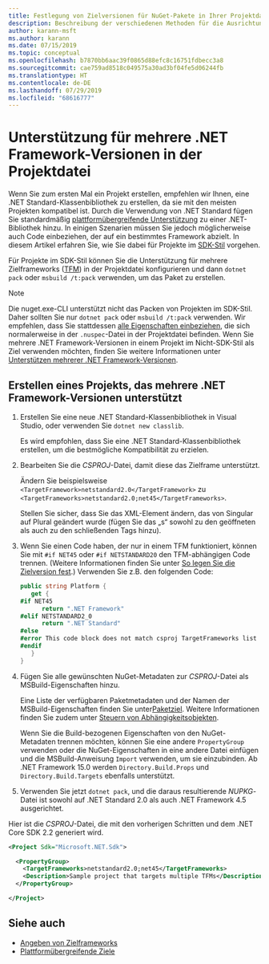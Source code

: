 ```yaml
---
title: Festlegung von Zielversionen für NuGet-Pakete in Ihrer Projektdatei
description: Beschreibung der verschiedenen Methoden für die Ausrichtung mehrerer .NET Framework-Versionen aus einem einzelnen NuGet-Paket.
author: karann-msft
ms.author: karann
ms.date: 07/15/2019
ms.topic: conceptual
ms.openlocfilehash: b7870bb6aac39f0865d88efc8c16751fdbecc3a8
ms.sourcegitcommit: cae759ad8518c049575a30ad3bf04fe5d06244fb
ms.translationtype: HT
ms.contentlocale: de-DE
ms.lasthandoff: 07/29/2019
ms.locfileid: "68616777"
---
```

# <a name="support-multiple-net-framework-versions-in-your-project-file"></a>Unterstützung für mehrere .NET Framework-Versionen in der Projektdatei

Wenn Sie zum ersten Mal ein Projekt erstellen, empfehlen wir Ihnen, eine .NET Standard-Klassenbibliothek zu erstellen, da sie mit den meisten Projekten kompatibel ist. Durch die Verwendung von .NET Standard fügen Sie standardmäßig [plattformübergreifende Unterstützung](/dotnet/standard/library-guidance/cross-platform-targeting) zu einer .NET-Bibliothek hinzu. In einigen Szenarien müssen Sie jedoch möglicherweise auch Code einbeziehen, der auf ein bestimmtes Framework abzielt. In diesem Artikel erfahren Sie, wie Sie dabei für Projekte im [SDK-Stil](../resources/check-project-format.md) vorgehen.

Für Projekte im SDK-Stil können Sie die Unterstützung für mehrere Zielframeworks ([TFM](/dotnet/standard/frameworks)) in der Projektdatei konfigurieren und dann `dotnet pack` oder `msbuild /t:pack` verwenden, um das Paket zu erstellen.

> [!NOTE]
> Die nuget.exe-CLI unterstützt nicht das Packen von Projekten im SDK-Stil. Daher sollten Sie nur `dotnet pack` oder `msbuild /t:pack` verwenden. Wir empfehlen, dass Sie stattdessen [alle Eigenschaften einbeziehen](../reference/msbuild-targets.md#pack-target), die sich normalerweise in der `.nuspec`-Datei in der Projektdatei befinden. Wenn Sie mehrere .NET Framework-Versionen in einem Projekt im Nicht-SDK-Stil als Ziel verwenden möchten, finden Sie weitere Informationen unter [Unterstützen mehrerer .NET Framework-Versionen](supporting-multiple-target-frameworks.md).

## <a name="create-a-project-that-supports-multiple-net-framework-versions"></a>Erstellen eines Projekts, das mehrere .NET Framework-Versionen unterstützt

1. Erstellen Sie eine neue .NET Standard-Klassenbibliothek in Visual Studio, oder verwenden Sie `dotnet new classlib`.

   Es wird empfohlen, dass Sie eine .NET Standard-Klassenbibliothek erstellen, um die bestmögliche Kompatibilität zu erzielen.

2. Bearbeiten Sie die *CSPROJ*-Datei, damit diese das Zielframe unterstützt.

   Ändern Sie beispielsweise `<TargetFramework>netstandard2.0</TargetFramework>` zu `<TargetFrameworks>netstandard2.0;net45</TargetFrameworks>`.

   Stellen Sie sicher, dass Sie das XML-Element ändern, das von Singular auf Plural geändert wurde (fügen Sie das „s“ sowohl zu den geöffneten als auch zu den schließenden Tags hinzu).

3. Wenn Sie einen Code haben, der nur in einem TFM funktioniert, können Sie mit `#if NET45` oder `#if NETSTANDARD20` den TFM-abhängigen Code trennen. (Weitere Informationen finden Sie unter [So legen Sie die Zielversion fest](/dotnet/core/tutorials/libraries#how-to-multitarget).) Verwenden Sie z.B. den folgenden Code:

   ```csharp
   public string Platform {
      get {
   #if NET45
         return ".NET Framework"
   #elif NETSTANDARD2_0
         return ".NET Standard"
   #else
   #error This code block does not match csproj TargetFrameworks list
   #endif
      }
   }
   ```

4. Fügen Sie alle gewünschten NuGet-Metadaten zur *CSPROJ*-Datei als MSBuild-Eigenschaften hinzu.

   Eine Liste der verfügbaren Paketmetadaten und der Namen der MSBuild-Eigenschaften finden Sie unter[Paketziel](../reference/msbuild-targets.md#pack-target). Weitere Informationen finden Sie zudem unter [Steuern von Abhängigkeitsobjekten](../consume-packages/package-references-in-project-files.md#controlling-dependency-assets).

   Wenn Sie die Build-bezogenen Eigenschaften von den NuGet-Metadaten trennen möchten, können Sie eine andere `PropertyGroup` verwenden oder die NuGet-Eigenschaften in eine andere Datei einfügen und die MSBuild-Anweisung `Import` verwenden, um sie einzubinden. Ab .NET Framework 15.0 werden `Directory.Build.Props` und `Directory.Build.Targets` ebenfalls unterstützt.

5. Verwenden Sie jetzt `dotnet pack`, und die daraus resultierende *NUPKG*-Datei ist sowohl auf .NET Standard 2.0 als auch .NET Framework 4.5 ausgerichtet.

Hier ist die *CSPROJ*-Datei, die mit den vorherigen Schritten und dem .NET Core SDK 2.2 generiert wird.

```xml
<Project Sdk="Microsoft.NET.Sdk">

  <PropertyGroup>
    <TargetFrameworks>netstandard2.0;net45</TargetFrameworks>
    <Description>Sample project that targets multiple TFMs</Description>
  </PropertyGroup>

</Project>
```

## <a name="see-also"></a>Siehe auch

* [Angeben von Zielframeworks](/dotnet/standard/frameworks#how-to-specify-target-frameworks)
* [Plattformübergreifende Ziele](/dotnet/standard/library-guidance/cross-platform-targeting)
